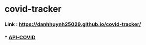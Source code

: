 # covid-tracker
### Link : https://danhhuynh25029.github.io/covid-tracker/
### * [API-COVID][1]

[1]:https://api.covid19api.com/summary
